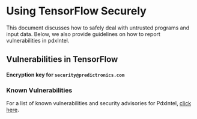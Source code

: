 # Using TensorFlow Securely

This document discusses how to safely deal with untrusted programs and input data. Below, we also provide guidelines on how to
report vulnerabilities in pdxIntel.



## Vulnerabilities in TensorFlow




#### Encryption key for `security@predictronics.com`



### Known Vulnerabilities

For a list of known vulnerabilities and security advisories for PdxIntel,
[click here]().
